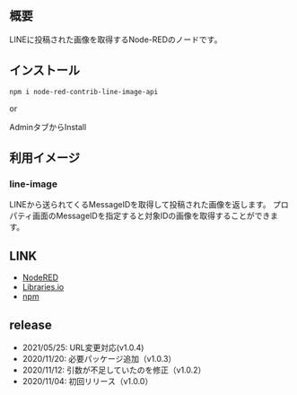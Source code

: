 ## 概要

LINEに投稿された画像を取得するNode-REDのノードです。

## インストール

```
npm i node-red-contrib-line-image-api
```

or

AdminタブからInstall

## 利用イメージ

### line-image
LINEから送られてくるMessageIDを取得して投稿された画像を返します。
プロパティ画面のMessageIDを指定すると対象IDの画像を取得することができます。

## LINK

* [NodeRED](https://flows.nodered.org/node/node-red-contrib-line-image-api)
* [Libraries.io](https://libraries.io/npm/node-red-contrib-line-image-api)
* [npm](https://www.npmjs.com/package/node-red-contrib-line-image-api)

## release

* 2021/05/25: URL変更対応(v1.0.4)
* 2020/11/20: 必要パッケージ追加（v1.0.3）
* 2020/11/12: 引数が不足していたのを修正（v1.0.2）
* 2020/11/04: 初回リリース（v1.0.0）
